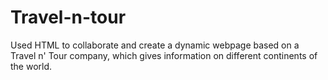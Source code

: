 # Travel-n-tour
Used HTML to collaborate and create a dynamic webpage based on a Travel n' Tour company, which gives information on different continents of the world.
